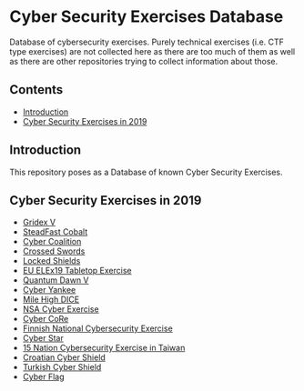 # Cyber Security Exercises Database

Database of cybersecurity exercises. Purely technical exercises (i.e. CTF type exercises) are not
collected here as there are too much of them as well as there are other repositories trying to
collect information about those.

## Contents
<!-- START doctoc generated TOC please keep comment here to allow auto update -->
<!-- DON'T EDIT THIS SECTION, INSTEAD RE-RUN doctoc TO UPDATE -->


- [Introduction](#introduction)
- [Cyber Security Exercises in 2019](#cyber-security-exercises-in-2019)

<!-- END doctoc generated TOC please keep comment here to allow auto update -->

## Introduction

This repository poses as a Database of known Cyber Security Exercises.  

## Cyber Security Exercises in 2019

- [Gridex V](Exercises/GridEx-V/info.md)
- [SteadFast Cobalt](Exercises/SteadFast-Cobalt/info.md)
- [Cyber Coalition](Exercises/Cyber-Coalition/info.md)
- [Crossed Swords](Exercises/Crossed-Swords/info.md)
- [Locked Shields](Exercises/Locked-Shields/info.md)
- [EU ELEx19 Tabletop Exercise](Exercises/EU-ELEx19/info.md)
- [Quantum Dawn V](Exercises/Quantum-Dawn-V/info.md)
- [Cyber Yankee](Exercises/Cyber-Yankee/info.md)
- [Mile High DICE](Exercises/Mile-High-DICE/info.md)
- [NSA Cyber Exercise](Exercises/NSA-Cyber-Exercise/info.md)
- [Cyber CoRe](Exercises/Cyber-CoRe/info.md)
- [Finnish National Cybersecurity Exercise](Exercises/Finnish-National-Cybersecurity-Exercise/info.md)
- [Cyber Star](Exercises/Cyber-Star/info.md)
- [15 Nation Cybersecurity Exercise in Taiwan](Exercises/15-nations/info.md)
- [Croatian Cyber Shield](Exercises/Croatian-Cyber-Shield/info.md)
- [Turkish Cyber Shield](Exercises/Turkish-Cyber-Shield/info.md)
- [Cyber Flag](Exercises/Cyber-Flag/info.md)
